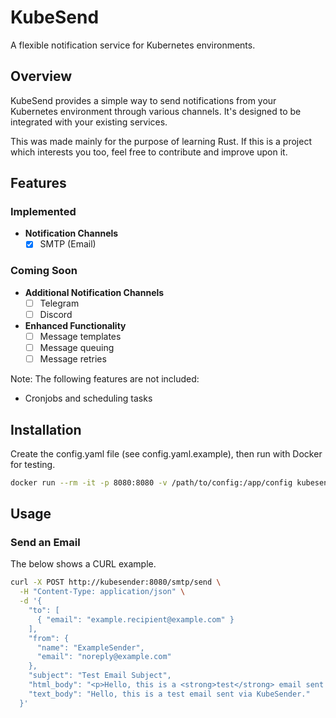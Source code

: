 # KubeSend

A flexible notification service for Kubernetes environments.

## Overview

KubeSend provides a simple way to send notifications from your Kubernetes environment through various channels. It's designed to be integrated with your existing services.

This was made mainly for the purpose of learning Rust. If this is a project which interests you too, feel free to contribute and improve upon it.

## Features

### Implemented 

- **Notification Channels**
  - [x] SMTP (Email)

### Coming Soon 

- **Additional Notification Channels**
  - [ ] Telegram
  - [ ] Discord
- **Enhanced Functionality**
  - [ ] Message templates
  - [ ] Message queuing
  - [ ] Message retries

Note: The following features are not included:
- Cronjobs and scheduling tasks

## Installation

Create the config.yaml file (see config.yaml.example), then run with Docker for testing.
```bash
docker run --rm -it -p 8080:8080 -v /path/to/config:/app/config kubesend
```

## Usage

### Send an Email
The below shows a CURL example.
```bash
curl -X POST http://kubesender:8080/smtp/send \
  -H "Content-Type: application/json" \
  -d '{
    "to": [
      { "email": "example.recipient@example.com" }
    ],
    "from": {
      "name": "ExampleSender",
      "email": "noreply@example.com"
    },
    "subject": "Test Email Subject",
    "html_body": "<p>Hello, this is a <strong>test</strong> email sent via KubeSender.</p>",
    "text_body": "Hello, this is a test email sent via KubeSender."
  }'
```